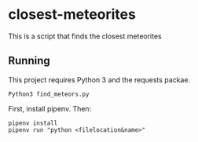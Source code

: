 # closest-meteorites
This is a script that finds the closest meteorites

## Running

This project requires Python 3 and the requests packae.

`Python3 find_meteors.py`

First, install pipenv. Then:

```
pipenv install
pipenv run "python <filelocation&name>"

```````
